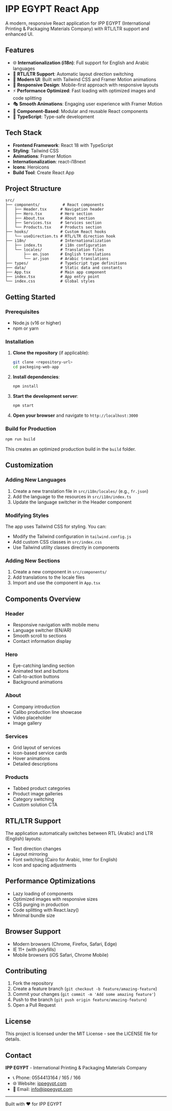 # IPP EGYPT React App

A modern, responsive React application for IPP EGYPT (International Printing & Packaging Materials Company) with RTL/LTR support and enhanced UI.

## Features

- 🌐 **Internationalization (i18n)**: Full support for English and Arabic languages
- 🔄 **RTL/LTR Support**: Automatic layout direction switching
- 🎨 **Modern UI**: Built with Tailwind CSS and Framer Motion animations
- 📱 **Responsive Design**: Mobile-first approach with responsive layouts
- ⚡ **Performance Optimized**: Fast loading with optimized images and code splitting
- 🎭 **Smooth Animations**: Engaging user experience with Framer Motion
- 🧩 **Component-Based**: Modular and reusable React components
- 🔧 **TypeScript**: Type-safe development

## Tech Stack

- **Frontend Framework**: React 18 with TypeScript
- **Styling**: Tailwind CSS
- **Animations**: Framer Motion
- **Internationalization**: react-i18next
- **Icons**: Heroicons
- **Build Tool**: Create React App

## Project Structure

```
src/
├── components/          # React components
│   ├── Header.tsx      # Navigation header
│   ├── Hero.tsx        # Hero section
│   ├── About.tsx       # About section
│   ├── Services.tsx    # Services section
│   └── Products.tsx    # Products section
├── hooks/              # Custom React hooks
│   └── useDirection.ts # RTL/LTR direction hook
├── i18n/               # Internationalization
│   ├── index.ts        # i18n configuration
│   └── locales/        # Translation files
│       ├── en.json     # English translations
│       └── ar.json     # Arabic translations
├── types/              # TypeScript type definitions
├── data/               # Static data and constants
├── App.tsx             # Main app component
├── index.tsx           # App entry point
└── index.css           # Global styles
```

## Getting Started

### Prerequisites

- Node.js (v16 or higher)
- npm or yarn

### Installation

1. **Clone the repository** (if applicable):
   ```bash
   git clone <repository-url>
   cd packeging-web-app
   ```

2. **Install dependencies**:
   ```bash
   npm install
   ```

3. **Start the development server**:
   ```bash
   npm start
   ```

4. **Open your browser** and navigate to `http://localhost:3000`

### Build for Production

```bash
npm run build
```

This creates an optimized production build in the `build` folder.

## Customization

### Adding New Languages

1. Create a new translation file in `src/i18n/locales/` (e.g., `fr.json`)
2. Add the language to the resources in `src/i18n/index.ts`
3. Update the language switcher in the Header component

### Modifying Styles

The app uses Tailwind CSS for styling. You can:

- Modify the Tailwind configuration in `tailwind.config.js`
- Add custom CSS classes in `src/index.css`
- Use Tailwind utility classes directly in components

### Adding New Sections

1. Create a new component in `src/components/`
2. Add translations to the locale files
3. Import and use the component in `App.tsx`

## Components Overview

### Header
- Responsive navigation with mobile menu
- Language switcher (EN/AR)
- Smooth scroll to sections
- Contact information display

### Hero
- Eye-catching landing section
- Animated text and buttons
- Call-to-action buttons
- Background animations

### About
- Company introduction
- Calibo production line showcase
- Video placeholder
- Image gallery

### Services
- Grid layout of services
- Icon-based service cards
- Hover animations
- Detailed descriptions

### Products
- Tabbed product categories
- Product image galleries
- Category switching
- Custom solution CTA

## RTL/LTR Support

The application automatically switches between RTL (Arabic) and LTR (English) layouts:

- Text direction changes
- Layout mirroring
- Font switching (Cairo for Arabic, Inter for English)
- Icon and spacing adjustments

## Performance Optimizations

- Lazy loading of components
- Optimized images with responsive sizes
- CSS purging in production
- Code splitting with React.lazy()
- Minimal bundle size

## Browser Support

- Modern browsers (Chrome, Firefox, Safari, Edge)
- IE 11+ (with polyfills)
- Mobile browsers (iOS Safari, Chrome Mobile)

## Contributing

1. Fork the repository
2. Create a feature branch (`git checkout -b feature/amazing-feature`)
3. Commit your changes (`git commit -m 'Add some amazing feature'`)
4. Push to the branch (`git push origin feature/amazing-feature`)
5. Open a Pull Request

## License

This project is licensed under the MIT License - see the LICENSE file for details.

## Contact

**IPP EGYPT** - International Printing & Packaging Materials Company

- 📞 Phone: 0554413164 / 165 / 166
- 🌐 Website: [ippegypt.com](https://ippegypt.com)
- 📧 Email: info@ippegypt.com

---

Built with ❤️ for IPP EGYPT
